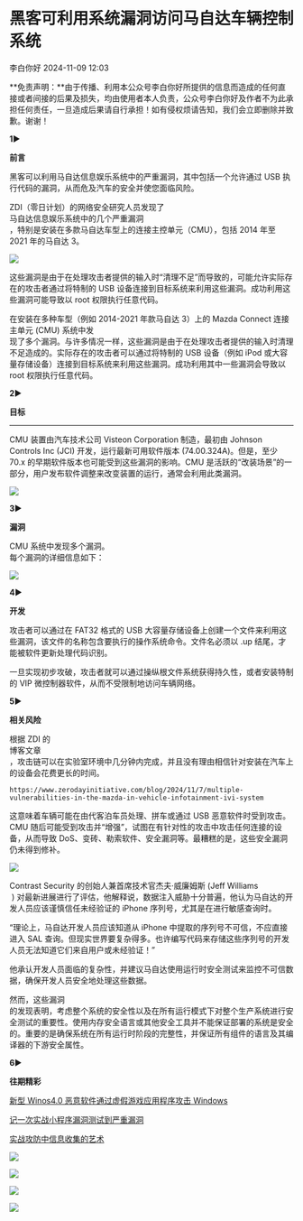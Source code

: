 #  黑客可利用系统漏洞访问马自达车辆控制系统   
 李白你好   2024-11-09 12:03  
  
**免责声明：**由于传播、利用本公众号李白你好所提供的信息而造成的任何直接或者间接的后果及损失，均由使用者本人负责，公众号李白你好及作者不为此承担任何责任，一旦造成后果请自行承担！如有侵权烦请告知，我们会立即删除并致歉。谢谢！  
  
  
**1**►  
  
**前言**  
  
  
黑客可以利用马自达信息娱乐系统中的严重漏洞，其中包括一个允许通过 USB 执行代码的漏洞，从而危及汽车的安全并使您面临风险。  
  
  
ZDI（零日计划）的网络安全研究人员发现了  
马自达信息娱乐系统中的几个严重漏洞  
，特别是安装在多款马自达车型上的连接主控单元（CMU），包括 2014 年至 2021 年的马自达 3。  
  
  
![](https://mmbiz.qpic.cn/mmbiz_jpg/XoIcX2HtlUAZIkcvicxsDrysG7vicWRK4icCvCLQaAmFO1C6d2hXJUo7Jkia6jIfOvGHPXXrxAiaTgc8xQRVUPfQapw/640?wx_fmt=jpeg&from=appmsg "")  
  
  
这些漏洞是由于在处理攻击者提供的输入时“清理不足”而导致的，可能允许实际存在的攻击者通过将特制的 USB 设备连接到目标系统来利用这些漏洞。成功利用这些漏洞可能导致以 root 权限执行任意代码。  
  
  
在安装在多种车型（例如 2014-2021 年款马自达 3）上的 Mazda Connect 连接主单元 (CMU) 系统中发  
现了多个漏洞。与许多情况一样，这些漏洞是由于在处理攻击者提供的输入时清理不足造成的。实际存在的攻击者可以通过将特制的 USB 设备（例如 iPod 或大容量存储设备）连接到目标系统来利用这些漏洞。成功利用其中一些漏洞会导致以 root 权限执行任意代码。  
  
  
**2**►  
  
**目标**  
  
****  
CMU 装置由汽车技术公司 Visteon Corporation 制造，最初由 Johnson Controls Inc (JCI) 开发，运行最新可用软件版本 (74.00.324A)。但是，至少 70.x 的早期软件版本也可能受到这些漏洞的影响。CMU 是活跃的“改装场景”的一部分，用户发布软件调整来改变装置的运行，通常会利用此类漏洞。  
  
  
![](https://mmbiz.qpic.cn/mmbiz_png/XoIcX2HtlUAZIkcvicxsDrysG7vicWRK4ic2ibwqcWMmT0PdERUVzZn8NAAcNuBAicABxjpUG5txZsx5TtZ95kibB3oA/640?wx_fmt=png&from=appmsg "")  
  
  
**3**►  
  
**漏洞**  
  
  
CMU 系统中发现多个漏洞。  
每个漏洞的详细信息如下：  
  
  
![](https://mmbiz.qpic.cn/mmbiz_png/XoIcX2HtlUAZIkcvicxsDrysG7vicWRK4icOABAEtgVQaoSaibO73K1yicLoiawQH8obxtGIZSsxmWbrqYX6HRgau9Nw/640?wx_fmt=png&from=appmsg "")  
  
**4**►  
  
**开发**  
  
  
攻击者可以通过在 FAT32 格式的 USB 大容量存储设备上创建一个文件来利用这些漏洞，该文件的名称包含要执行的操作系统命令。文件名必须以 .up 结尾，才能被软件更新处理代码识别。  
  
  
一旦实现初步攻破，攻击者就可以通过操纵根文件系统获得持久性，或者安装特制的 VIP 微控制器软件，从而不受限制地访问车辆网络。  
  
  
**5**►  
  
**相关风险**  
  
  
根据 ZDI 的  
博客文章  
，攻击链可以在实验室环境中几分钟内完成，并且没有理由相信针对安装在汽车上的设备会花费更长的时间。  
  
```
https://www.zerodayinitiative.com/blog/2024/11/7/multiple-vulnerabilities-in-the-mazda-in-vehicle-infotainment-ivi-system
```  
  
  
这意味着车辆可能在由代客泊车员处理、拼车或通过 USB 恶意软件时受到攻击。CMU 随后可能受到攻击并“增强”，试图在有针对性的攻击中攻击任何连接的设备，从而导致 DoS、变砖、勒索软件、安全漏洞等。最糟糕的是，这些安全漏洞仍未得到修补。  
  
![](https://mmbiz.qpic.cn/mmbiz_png/XoIcX2HtlUAZIkcvicxsDrysG7vicWRK4icgn7FMZnVOOqzKd4vTmJoNGiaAKWG1zl5A5SCobAryKqBaiaXAz3FhjLg/640?wx_fmt=png&from=appmsg "")  
  
Contrast Security 的创始人兼首席技术官杰夫·威廉姆斯 (Jeff Williams  
 ) 对最新进展进行了评估，他解释说，数据注入威胁十分普遍，他认为马自达的开发人员应该谨慎信任未经验证的 iPhone 序列号，尤其是在进行敏感查询时。  
  
  
“理论上，马自达开发人员应该知道从 iPhone 中提取的序列号不可信，不应直接进入 SAL 查询。但现实世界要复杂得多。也许编写代码来存储这些序列号的开发人员无法知道它们来自用户或未经验证！”   
  
  
他承认开发人员面临的复杂性，并建议马自达使用运行时安全测试来监控不可信数据，确保开发人员安全地处理这些数据。  
  
  
然而，这些漏洞  
的发现表明，考虑整个系统的安全性以及在所有运行模式下对整个生产系统进行安全测试的重要性。使用内存安全语言或其他安全工具并不能保证部署的系统是安全的。重要的是确保系统在所有运行时阶段的完整性，并保证所有组件的语言及其编译器的下游安全属性。  
  
  
  
**6**►  
  
**往期精彩**  
  
[ 新型 Winos4.0 恶意软件通过虚假游戏应用程序攻击 Windows ](http://mp.weixin.qq.com/s?__biz=MzkwMzMwODg2Mw==&mid=2247509171&idx=1&sn=786b10d263878ae736e2c2033486aebd&chksm=c09ad7e3f7ed5ef5ac51110177d663dd56ab6262749d13719d1e4eedd0fe7bc0012ca7ea60d9&scene=21#wechat_redirect)  

						  
  
  
[ 记一次实战小程序漏洞测试到严重漏洞 ](http://mp.weixin.qq.com/s?__biz=MzkwMzMwODg2Mw==&mid=2247509158&idx=1&sn=95f83ade92f938f5ad9cabe720566c4f&chksm=c09ad7f6f7ed5ee0da7a4ec38b390cd7f145d36724682165cf660e44ca8b54d3ee26c89e3794&scene=21#wechat_redirect)  

						  
  
  
[ 实战攻防中信息收集的艺术 ](http://mp.weixin.qq.com/s?__biz=MzkwMzMwODg2Mw==&mid=2247509129&idx=1&sn=6adfec1a0179550b0c6d77cd43eb3684&chksm=c09ad7d9f7ed5ecfb06879a6c68a4d9393e77190bb38996829f80bcdf64a0a7f2ead91a65f59&scene=21#wechat_redirect)  

						  
  
![](https://mmbiz.qpic.cn/mmbiz_gif/0VlSQrG5VxaFSrqyULYn7RsCv3gdVCDeTDAKgRQSqoKjPWuicu16jU803JO0NMdHqUfpbTWJwVXAibCymA6ROYlA/640?wxfrom=5&wx_fmt=gif&wx_lazy=1 "")  
  
![](https://mmbiz.qpic.cn/mmbiz_gif/0VlSQrG5VxaFSrqyULYn7RsCv3gdVCDeTDAKgRQSqoKjPWuicu16jU803JO0NMdHqUfpbTWJwVXAibCymA6ROYlA/640?wxfrom=5&wx_fmt=gif&wx_lazy=1 "")  
  
![](https://mmbiz.qpic.cn/mmbiz_gif/0VlSQrG5VxaFSrqyULYn7RsCv3gdVCDeTDAKgRQSqoKjPWuicu16jU803JO0NMdHqUfpbTWJwVXAibCymA6ROYlA/640?wxfrom=5&wx_fmt=gif&wx_lazy=1 "")  
  
![](https://mmbiz.qpic.cn/mmbiz_gif/0VlSQrG5VxaFSrqyULYn7RsCv3gdVCDeTDAKgRQSqoKjPWuicu16jU803JO0NMdHqUfpbTWJwVXAibCymA6ROYlA/640?wxfrom=5&wx_fmt=gif&wx_lazy=1 "")  
  
